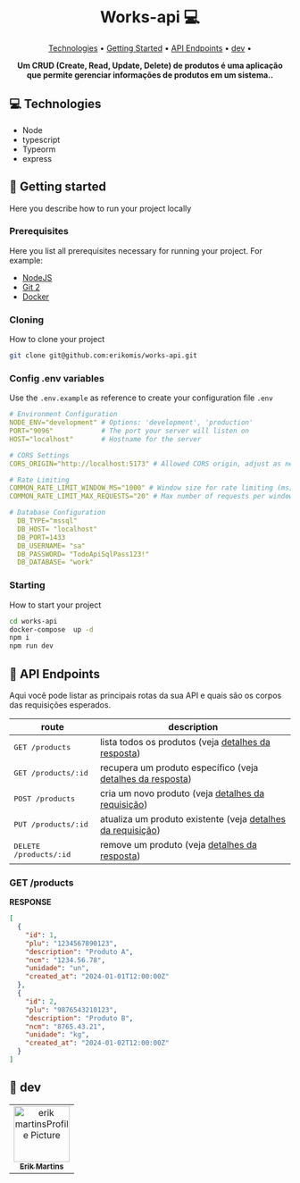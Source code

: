 <h1 align="center" style="font-weight: bold;">Works-api 💻</h1>

<p align="center">
 <a href="#tech">Technologies</a> • 
 <a href="#started">Getting Started</a> • 
  <a href="#routes">API Endpoints</a> •
 <a href="#colab">dev</a> •

</p>

<p align="center">
    <b>Um CRUD (Create, Read, Update, Delete) de produtos é uma aplicação que permite gerenciar informações de produtos em um sistema..</b>
</p>

<h2 id="technologies">💻 Technologies</h2>

- Node
- typescript
- Typeorm
- express

<h2 id="started">🚀 Getting started</h2>

Here you describe how to run your project locally

<h3>Prerequisites</h3>

Here you list all prerequisites necessary for running your project. For example:

- [NodeJS](https://nodejs.org/en/download/package-manager)
- [Git 2](https://github.com)
- [Docker](https://www.docker.com/)

<h3>Cloning</h3>

How to clone your project

```bash
git clone git@github.com:erikomis/works-api.git
```

<h3>Config .env variables</h2>

Use the `.env.example` as reference to create your configuration file `.env`

```yaml
# Environment Configuration
NODE_ENV="development" # Options: 'development', 'production'
PORT="9096"            # The port your server will listen on
HOST="localhost"       # Hostname for the server

# CORS Settings
CORS_ORIGIN="http://localhost:5173" # Allowed CORS origin, adjust as necessary

# Rate Limiting
COMMON_RATE_LIMIT_WINDOW_MS="1000" # Window size for rate limiting (ms)
COMMON_RATE_LIMIT_MAX_REQUESTS="20" # Max number of requests per window per IP

# Database Configuration
  DB_TYPE="mssql"
  DB_HOST= "localhost"
  DB_PORT=1433
  DB_USERNAME= "sa"
  DB_PASSWORD= "TodoApiSqlPass123!"
  DB_DATABASE= "work"
```

<h3>Starting</h3>

How to start your project

```bash
cd works-api
docker-compose  up -d 
npm i
npm run dev
```




<h2 id="routes">📍 API Endpoints</h2>

Aqui você pode listar as principais rotas da sua API e quais são os corpos das requisições esperados.

| route                      | description                                                   
|----------------------------|--------------------------------------------------------------
| <kbd>GET /products</kbd>   | lista todos os produtos (veja [detalhes da resposta](#get-products-detail))
| <kbd>GET /products/:id</kbd>| recupera um produto específico (veja [detalhes da resposta](#get-product-detail))
| <kbd>POST /products</kbd>  | cria um novo produto (veja [detalhes da requisição](#post-product-detail))
| <kbd>PUT /products/:id</kbd>| atualiza um produto existente (veja [detalhes da requisição](#put-product-detail))
| <kbd>DELETE /products/:id</kbd>| remove um produto (veja [detalhes da resposta](#delete-product-detail))

<h3 id="get-products-detail">GET /products</h3>

**RESPONSE**
```json
[
  {
    "id": 1,
    "plu": "1234567890123",
    "description": "Produto A",
    "ncm": "1234.56.78",
    "unidade": "un",
    "created_at": "2024-01-01T12:00:00Z"
  },
  {
    "id": 2,
    "plu": "9876543210123",
    "description": "Produto B",
    "ncm": "8765.43.21",
    "unidade": "kg",
    "created_at": "2024-01-02T12:00:00Z"
  }
]
```
<h2 id="colab">🤝 dev</h2>

<table>
  <tr>
    <td align="center">
      <a href="#">
        <img src="https://avatars.githubusercontent.com/u/77300089?v=4" width="100px;" alt="erik martinsProfile Picture"/><br>
        <sub>
          <b>Erik Martins</b>
        </sub>
      </a>
    </td>
  </tr>
</table>


